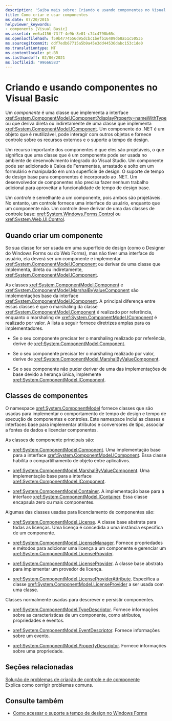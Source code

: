 ```yaml
---
description: 'Saiba mais sobre: Criando e usando componentes no Visual Basic'
title: Como criar e usar componentes
ms.date: 07/20/2015
helpviewer_keywords:
- components [Visual Basic]
ms.assetid: ee6a4156-73f7-4e9b-8e01-c74c4798b65c
ms.openlocfilehash: f59b4774556d95dcbc1befb16409d68a51c50535
ms.sourcegitcommit: ddf7edb67715a5b9a45e3dd44536dabc153c1de0
ms.translationtype: MT
ms.contentlocale: pt-BR
ms.lasthandoff: 02/06/2021
ms.locfileid: "99666583"
---
```

# <a name="creating-and-using-components-in-visual-basic"></a>Criando e usando componentes no Visual Basic

Um *componente* é uma classe que implementa a interface <xref:System.ComponentModel.IComponent?displayProperty=nameWithType> ou que deriva direta ou indiretamente de uma classe que implementa <xref:System.ComponentModel.IComponent>. Um componente do .NET é um objeto que é reutilizável, pode interagir com outros objetos e fornece controle sobre os recursos externos e o suporte a tempo de design.  
  
 Um recurso importante dos componentes é que eles são projetáveis, o que significa que uma classe que é um componente pode ser usada no ambiente de desenvolvimento integrado do Visual Studio. Um componente pode ser adicionado à Caixa de Ferramentas, arrastado e solto em um formulário e manipulado em uma superfície de design. O suporte de tempo de design base para componentes é incorporado ao .NET. Um desenvolvedor de componentes não precisa fazer nenhum trabalho adicional para aproveitar a funcionalidade de tempo de design base.  
  
 Um *controle* é semelhante a um componente, pois ambos são projetáveis. No entanto, um controle fornece uma interface do usuário, enquanto que um componente não. Um controle deve derivar de uma das classes de controle base: <xref:System.Windows.Forms.Control> ou <xref:System.Web.UI.Control>.  
  
## <a name="when-to-create-a-component"></a>Quando criar um componente  

 Se sua classe for ser usada em uma superfície de design (como o Designer do Windows Forms ou do Web Forms), mas não tiver uma interface do usuário, ela deverá ser um componente e implementar <xref:System.ComponentModel.IComponent> ou derivar de uma classe que implementa, direta ou indiretamente, <xref:System.ComponentModel.IComponent>.  
  
 As classes <xref:System.ComponentModel.Component> e <xref:System.ComponentModel.MarshalByValueComponent> são implementações base da interface <xref:System.ComponentModel.IComponent>. A principal diferença entre essas classes é que o marshaling da classe <xref:System.ComponentModel.Component> é realizado por referência, enquanto o marshaling de <xref:System.ComponentModel.IComponent> é realizado por valor. A lista a seguir fornece diretrizes amplas para os implementadores.  
  
- Se o seu componente precisar ter o marshaling realizado por referência, derive de <xref:System.ComponentModel.Component>.  
  
- Se o seu componente precisar ter o marshaling realizado por valor, derive de <xref:System.ComponentModel.MarshalByValueComponent>.  
  
- Se o seu componente não puder derivar de uma das implementações de base devido a herança única, implemente <xref:System.ComponentModel.IComponent>.  
  
## <a name="component-classes"></a>Classes de componentes  

 O namespace <xref:System.ComponentModel> fornece classes que são usadas para implementar o comportamento de tempo de design e tempo de execução de componentes e controles. Este namespace inclui as classes e interfaces base para implementar atributos e conversores de tipo, associar a fontes de dados e licenciar componentes.  
  
 As classes de componente principais são:  
  
- <xref:System.ComponentModel.Component>. Uma implementação base para a interface <xref:System.ComponentModel.IComponent>. Essa classe habilita o compartilhamento de objeto entre aplicativos.  
  
- <xref:System.ComponentModel.MarshalByValueComponent>. Uma implementação base para a interface <xref:System.ComponentModel.IComponent>.  
  
- <xref:System.ComponentModel.Container>. A implementação base para a interface <xref:System.ComponentModel.IContainer>. Essa classe encapsula zero ou mais componentes.  
  
 Algumas das classes usadas para licenciamento de componentes são:  
  
- <xref:System.ComponentModel.License>. A classe base abstrata para todas as licenças. Uma licença é concedida a uma instância específica de um componente.  
  
- <xref:System.ComponentModel.LicenseManager>. Fornece propriedades e métodos para adicionar uma licença a um componente e gerenciar um <xref:System.ComponentModel.LicenseProvider>.  
  
- <xref:System.ComponentModel.LicenseProvider>. A classe base abstrata para implementar um provedor de licença.  
  
- <xref:System.ComponentModel.LicenseProviderAttribute>. Especifica a classe <xref:System.ComponentModel.LicenseProvider> a ser usada com uma classe.  
  
 Classes normalmente usadas para descrever e persistir componentes.  
  
- <xref:System.ComponentModel.TypeDescriptor>. Fornece informações sobre as características de um componente, como atributos, propriedades e eventos.  
  
- <xref:System.ComponentModel.EventDescriptor>. Fornece informações sobre um evento.  
  
- <xref:System.ComponentModel.PropertyDescriptor>. Fornece informações sobre uma propriedade.  
  
## <a name="related-sections"></a>Seções relacionadas  

 [Solução de problemas de criação de controle e de componente](/dotnet/desktop/winforms/controls/troubleshooting-control-and-component-authoring)  
 Explica como corrigir problemas comuns.  
  
## <a name="see-also"></a>Consulte também

- [Como acessar o suporte a tempo de design no Windows Forms](/dotnet/desktop/winforms/controls/developing-windows-forms-controls-at-design-time)
